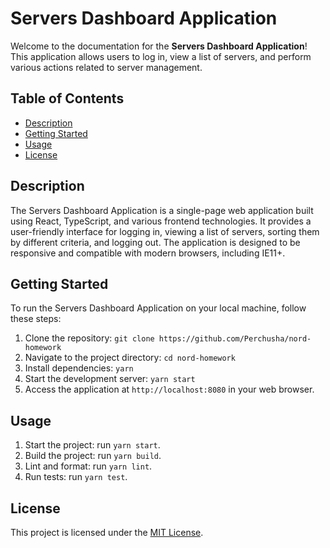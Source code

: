 # Servers Dashboard ApplicationWelcome to the documentation for the **Servers Dashboard Application**! This application allows users to log in, view a list of servers, and perform various actions related to server management.## Table of Contents- [Description](#description)- [Getting Started](#getting-started)- [Usage](#usage)- [License](#license)## DescriptionThe Servers Dashboard Application is a single-page web application built using React, TypeScript, and various frontend technologies. It provides a user-friendly interface for logging in, viewing a list of servers, sorting them by different criteria, and logging out. The application is designed to be responsive and compatible with modern browsers, including IE11+.## Getting StartedTo run the Servers Dashboard Application on your local machine, follow these steps:1. Clone the repository: `git clone https://github.com/Perchusha/nord-homework`2. Navigate to the project directory: `cd nord-homework`3. Install dependencies: `yarn`4. Start the development server: `yarn start`5. Access the application at `http://localhost:8080` in your web browser.## Usage1. Start the project: run `yarn start`.2. Build the project: run `yarn build`.3. Lint and format: run `yarn lint`.4. Run tests: run `yarn test`.## LicenseThis project is licensed under the [MIT License](LICENSE).